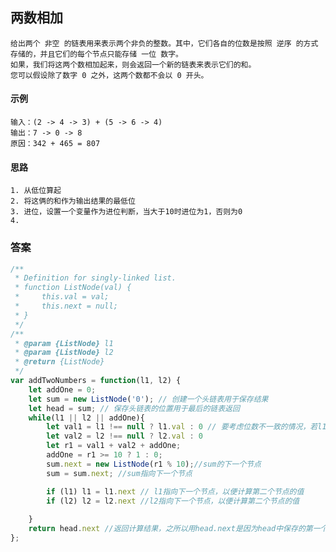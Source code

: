 ## 两数相加
    给出两个 非空 的链表用来表示两个非负的整数。其中，它们各自的位数是按照 逆序 的方式存储的，并且它们的每个节点只能存储 一位 数字。
    如果，我们将这两个数相加起来，则会返回一个新的链表来表示它们的和。
    您可以假设除了数字 0 之外，这两个数都不会以 0 开头。
#### 示例
    输入：(2 -> 4 -> 3) + (5 -> 6 -> 4)
    输出：7 -> 0 -> 8
    原因：342 + 465 = 807
#### 思路
    1. 从低位算起
    2. 将这俩的和作为输出结果的最低位
    3. 进位，设置一个变量作为进位判断，当大于10时进位为1，否则为0
    4. 
### 答案
```  javascript
/**
 * Definition for singly-linked list.
 * function ListNode(val) {
 *     this.val = val;
 *     this.next = null;
 * }
 */
/**
 * @param {ListNode} l1
 * @param {ListNode} l2
 * @return {ListNode}
 */
var addTwoNumbers = function(l1, l2) {
    let addOne = 0;
    let sum = new ListNode('0'); // 创建一个头链表用于保存结果
    let head = sum; // 保存头链表的位置用于最后的链表返回
    while(l1 || l2 || addOne){
        let val1 = l1 !== null ? l1.val : 0 // 要考虑位数不一致的情况，若l1有值，l2没值，则设置l2为0
        let val2 = l2 !== null ? l2.val : 0
        let r1 = val1 + val2 + addOne;
        addOne = r1 >= 10 ? 1 : 0;
        sum.next = new ListNode(r1 % 10);//sum的下一个节点
        sum = sum.next; //sum指向下一个节点

        if (l1) l1 = l1.next // l1指向下一个节点，以便计算第二个节点的值
        if (l2) l2 = l2.next //l2指向下一个节点，以便计算第二个节点的值
        
    }
    return head.next //返回计算结果，之所以用head.next是因为head中保存的第一个节点是刚开始定义的“0”
};
```